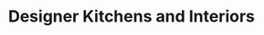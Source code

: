 ---
title: "Designer Kitchens and Interiors"
url: /harrow/designer-kitchens-and-interiors/
shop: Küchen
---